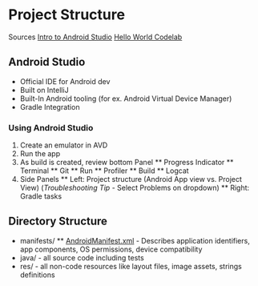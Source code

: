 # Project Structure

Sources
[Intro to Android Studio](https://developer.android.com/studio/intro)
[Hello World Codelab](https://developer.android.com/codelabs/android-training-hello-world#3)

## Android Studio

* Official IDE for Android dev
* Built on IntelliJ
* Built-In Android tooling (for ex. Android Virtual Device Manager)
* Gradle Integration

### Using Android Studio

1. Create an emulator in AVD
2. Run the app
3. As build is created, review bottom Panel
** Progress Indicator
** Terminal
** Git
** Run
** Profiler
** Build
** Logcat
4. Side Panels
** Left: Project structure (Android App view vs. Project View) (*Troubleshooting Tip* - Select Problems on dropdown)
** Right: Gradle tasks

## Directory Structure

* manifests/
** [AndroidManifest.xml](https://developer.android.com/guide/topics/manifest/manifest-intro) - Describes application identifiers, app components, OS permissions, device compatibility
* java/ - all source code including tests
* res/ - all non-code resources like layout files, image assets, strings definitions
